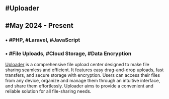 ## #Uploader

## #May 2024 - Present

### • #PHP, #Laravel, #JavaScript

### • #File Uploads, #Cloud Storage, #Data Encryption

[Uploader](https://github.com/alirezajavadigit/uploader) is a comprehensive file upload center designed to make file sharing seamless and efficient. It features easy drag-and-drop uploads, fast transfers, and secure storage with encryption. Users can access their files from any device, organize and manage them through an intuitive interface, and share them effortlessly. Uploader aims to provide a convenient and reliable solution for all file-sharing needs.
